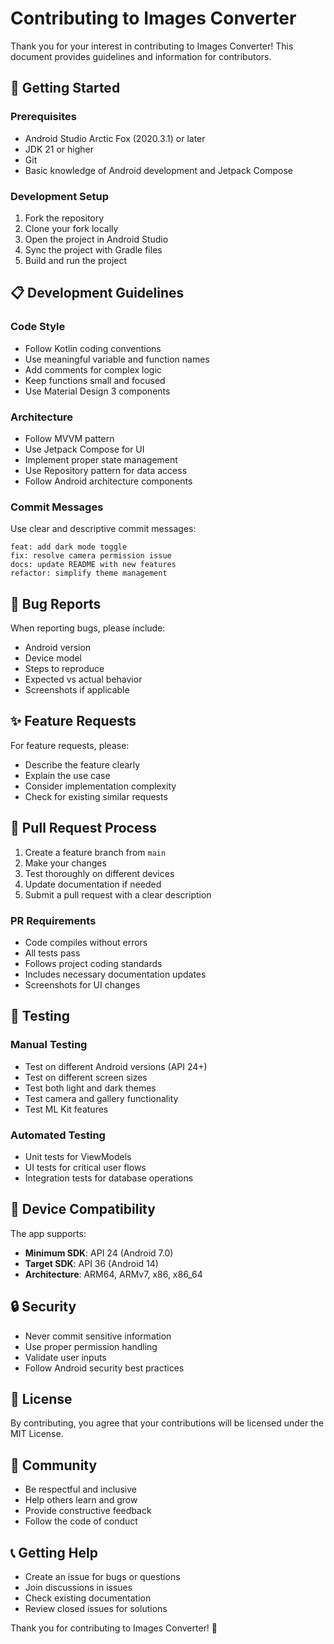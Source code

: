 # Contributing to Images Converter

Thank you for your interest in contributing to Images Converter! This document provides guidelines and information for contributors.

## 🚀 Getting Started

### Prerequisites
- Android Studio Arctic Fox (2020.3.1) or later
- JDK 21 or higher
- Git
- Basic knowledge of Android development and Jetpack Compose

### Development Setup
1. Fork the repository
2. Clone your fork locally
3. Open the project in Android Studio
4. Sync the project with Gradle files
5. Build and run the project

## 📋 Development Guidelines

### Code Style
- Follow Kotlin coding conventions
- Use meaningful variable and function names
- Add comments for complex logic
- Keep functions small and focused
- Use Material Design 3 components

### Architecture
- Follow MVVM pattern
- Use Jetpack Compose for UI
- Implement proper state management
- Use Repository pattern for data access
- Follow Android architecture components

### Commit Messages
Use clear and descriptive commit messages:
```
feat: add dark mode toggle
fix: resolve camera permission issue
docs: update README with new features
refactor: simplify theme management
```

## 🐛 Bug Reports

When reporting bugs, please include:
- Android version
- Device model
- Steps to reproduce
- Expected vs actual behavior
- Screenshots if applicable

## ✨ Feature Requests

For feature requests, please:
- Describe the feature clearly
- Explain the use case
- Consider implementation complexity
- Check for existing similar requests

## 🔧 Pull Request Process

1. Create a feature branch from `main`
2. Make your changes
3. Test thoroughly on different devices
4. Update documentation if needed
5. Submit a pull request with a clear description

### PR Requirements
- Code compiles without errors
- All tests pass
- Follows project coding standards
- Includes necessary documentation updates
- Screenshots for UI changes

## 🧪 Testing

### Manual Testing
- Test on different Android versions (API 24+)
- Test on different screen sizes
- Test both light and dark themes
- Test camera and gallery functionality
- Test ML Kit features

### Automated Testing
- Unit tests for ViewModels
- UI tests for critical user flows
- Integration tests for database operations

## 📱 Device Compatibility

The app supports:
- **Minimum SDK**: API 24 (Android 7.0)
- **Target SDK**: API 36 (Android 14)
- **Architecture**: ARM64, ARMv7, x86, x86_64

## 🔒 Security

- Never commit sensitive information
- Use proper permission handling
- Validate user inputs
- Follow Android security best practices

## 📄 License

By contributing, you agree that your contributions will be licensed under the MIT License.

## 🤝 Community

- Be respectful and inclusive
- Help others learn and grow
- Provide constructive feedback
- Follow the code of conduct

## 📞 Getting Help

- Create an issue for bugs or questions
- Join discussions in issues
- Check existing documentation
- Review closed issues for solutions

Thank you for contributing to Images Converter! 🎉
